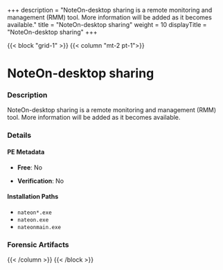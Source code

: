 +++
description = "NoteOn-desktop sharing is a remote monitoring and management (RMM) tool. More information will be added as it becomes available."
title = "NoteOn-desktop sharing"
weight = 10
displayTitle = "NoteOn-desktop sharing"
+++


{{< block "grid-1" >}}
{{< column "mt-2 pt-1">}}

# NoteOn-desktop sharing


### Description

NoteOn-desktop sharing is a remote monitoring and management (RMM) tool. More information will be added as it becomes available.




### Details


#### PE Metadata


- **Free**: No

- **Verification**: No




#### Installation Paths
- `nateon*.exe`
- `nateon.exe`
- `nateonmain.exe`

### Forensic Artifacts










{{< /column >}}
{{< /block >}}
